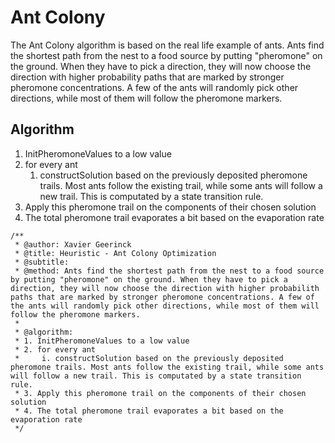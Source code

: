 # Ant Colony

The Ant Colony algorithm is based on the real life example of ants. Ants find the shortest path from the nest to a food source by putting "pheromone" on the ground. When they have to pick a direction, they will now choose the direction with higher probability paths that are marked by stronger pheromone concentrations. A few of the ants will randomly pick other directions, while most of them will follow the pheromone markers.

## Algorithm

1. InitPheromoneValues to a low value
2. for every ant
   1. constructSolution based on the previously deposited pheromone trails. Most ants follow the existing trail, while some ants will follow a new trail. This is computated by a state transition rule.
3. Apply this pheromone trail on the components of their chosen solution
4. The total pheromone trail evaporates a bit based on the evaporation rate

```text
/**
 * @author: Xavier Geerinck
 * @title: Heuristic - Ant Colony Optimization
 * @subtitle: 
 * @method: Ants find the shortest path from the nest to a food source by putting "pheromone" on the ground. When they have to pick a direction, they will now choose the direction with higher probabilith paths that are marked by stronger pheromone concentrations. A few of the ants will randomly pick other directions, while most of them will follow the pheromone markers.
 * 
 * @algorithm:
 * 1. InitPheromoneValues to a low value
 * 2. for every ant
 *     i. constructSolution based on the previously deposited pheromone trails. Most ants follow the existing trail, while some ants will follow a new trail. This is computated by a state transition rule.
 * 3. Apply this pheromone trail on the components of their chosen solution
 * 4. The total pheromone trail evaporates a bit based on the evaporation rate
 */
```

